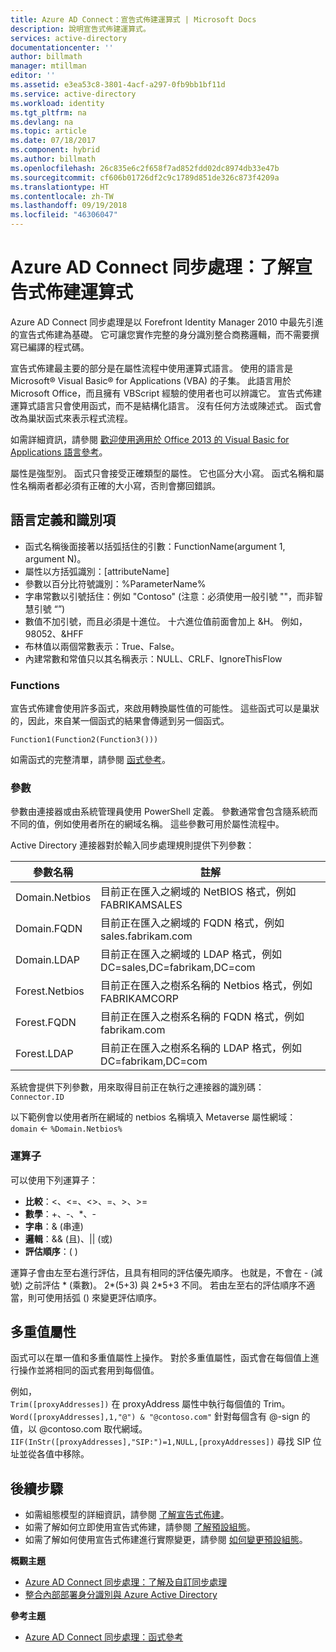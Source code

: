 ```yaml
---
title: Azure AD Connect：宣告式佈建運算式 | Microsoft Docs
description: 說明宣告式佈建運算式。
services: active-directory
documentationcenter: ''
author: billmath
manager: mtillman
editor: ''
ms.assetid: e3ea53c8-3801-4acf-a297-0fb9bb1bf11d
ms.service: active-directory
ms.workload: identity
ms.tgt_pltfrm: na
ms.devlang: na
ms.topic: article
ms.date: 07/18/2017
ms.component: hybrid
ms.author: billmath
ms.openlocfilehash: 26c835e6c2f658f7ad852fdd02dc8974db33e47b
ms.sourcegitcommit: cf606b01726df2c9c1789d851de326c873f4209a
ms.translationtype: HT
ms.contentlocale: zh-TW
ms.lasthandoff: 09/19/2018
ms.locfileid: "46306047"
---
```

# <a name="azure-ad-connect-sync-understanding-declarative-provisioning-expressions"></a>Azure AD Connect 同步處理：了解宣告式佈建運算式
Azure AD Connect 同步處理是以 Forefront Identity Manager 2010 中最先引進的宣告式佈建為基礎。 它可讓您實作完整的身分識別整合商務邏輯，而不需要撰寫已編譯的程式碼。

宣告式佈建最主要的部分是在屬性流程中使用運算式語言。 使用的語言是 Microsoft® Visual Basic® for Applications (VBA) 的子集。 此語言用於 Microsoft Office，而且擁有 VBScript 經驗的使用者也可以辨識它。 宣告式佈建運算式語言只會使用函式，而不是結構化語言。 沒有任何方法或陳述式。 函式會改為巢狀函式來表示程式流程。

如需詳細資訊，請參閱 [歡迎使用適用於 Office 2013 的 Visual Basic for Applications 語言參考](https://msdn.microsoft.com/library/gg264383.aspx)。

屬性是強型別。 函式只會接受正確類型的屬性。 它也區分大小寫。 函式名稱和屬性名稱兩者都必須有正確的大小寫，否則會擲回錯誤。

## <a name="language-definitions-and-identifiers"></a>語言定義和識別項
* 函式名稱後面接著以括弧括住的引數：FunctionName(argument 1, argument N)。
* 屬性以方括弧識別：[attributeName]
* 參數以百分比符號識別：%ParameterName%
* 字串常數以引號括住：例如 "Contoso" (注意：必須使用一般引號 ""，而非智慧引號 “”)
* 數值不加引號，而且必須是十進位。 十六進位值前面會加上 &H。 例如，98052、&HFF
* 布林值以兩個常數表示：True、False。
* 內建常數和常值只以其名稱表示：NULL、CRLF、IgnoreThisFlow

### <a name="functions"></a>Functions
宣告式佈建會使用許多函式，來啟用轉換屬性值的可能性。 這些函式可以是巢狀的，因此，來自某一個函式的結果會傳遞到另一個函式。

`Function1(Function2(Function3()))`

如需函式的完整清單，請參閱 [函式參考](reference-connect-sync-functions-reference.md)。

### <a name="parameters"></a>參數
參數由連接器或由系統管理員使用 PowerShell 定義。 參數通常會包含隨系統而不同的值，例如使用者所在的網域名稱。 這些參數可用於屬性流程中。

Active Directory 連接器對於輸入同步處理規則提供下列參數：

| 參數名稱 | 註解 |
| --- | --- |
| Domain.Netbios |目前正在匯入之網域的 NetBIOS 格式，例如 FABRIKAMSALES |
| Domain.FQDN |目前正在匯入之網域的 FQDN 格式，例如 sales.fabrikam.com |
| Domain.LDAP |目前正在匯入之網域的 LDAP 格式，例如 DC=sales,DC=fabrikam,DC=com |
| Forest.Netbios |目前正在匯入之樹系名稱的 Netbios 格式，例如 FABRIKAMCORP |
| Forest.FQDN |目前正在匯入之樹系名稱的 FQDN 格式，例如 fabrikam.com |
| Forest.LDAP |目前正在匯入之樹系名稱的 LDAP 格式，例如 DC=fabrikam,DC=com |

系統會提供下列參數，用來取得目前正在執行之連接器的識別碼：  
`Connector.ID`

以下範例會以使用者所在網域的 netbios 名稱填入 Metaverse 屬性網域：  
`domain` <- `%Domain.Netbios%`

### <a name="operators"></a>運算子
可以使用下列運算子：

* **比較**：<、<=、<>、=、>、>=
* **數學**：+、-、\*、-
* **字串**：& (串連)
* **邏輯**：&& (且)、|| (或)
* **評估順序**：( )

運算子會由左至右進行評估，且具有相同的評估優先順序。 也就是，不會在 - (減號) 之前評估 \* (乘數)。 2\*(5+3) 與 2\*5+3 不同。 若由左至右的評估順序不適當，則可使用括弧 () 來變更評估順序。

## <a name="multi-valued-attributes"></a>多重值屬性
函式可以在單一值和多重值屬性上操作。 對於多重值屬性，函式會在每個值上進行操作並將相同的函式套用到每個值。

例如，  
`Trim([proxyAddresses])` 在 proxyAddress 屬性中執行每個值的 Trim。  
`Word([proxyAddresses],1,"@") & "@contoso.com"` 針對每個含有 @-sign 的值，以 @contoso.com 取代網域。  
`IIF(InStr([proxyAddresses],"SIP:")=1,NULL,[proxyAddresses])` 尋找 SIP 位址並從各值中移除。

## <a name="next-steps"></a>後續步驟
* 如需組態模型的詳細資訊，請參閱 [了解宣告式佈建](concept-azure-ad-connect-sync-declarative-provisioning.md)。
* 如需了解如何立即使用宣告式佈建，請參閱 [了解預設組態](concept-azure-ad-connect-sync-default-configuration.md)。
* 如需了解如何使用宣告式佈建進行實際變更，請參閱 [如何變更預設組態](how-to-connect-sync-change-the-configuration.md)。

**概觀主題**

* [Azure AD Connect 同步處理：了解及自訂同步處理](how-to-connect-sync-whatis.md)
* [整合內部部署身分識別與 Azure Active Directory](whatis-hybrid-identity.md)

**參考主題**

* [Azure AD Connect 同步處理：函式參考](reference-connect-sync-functions-reference.md)

